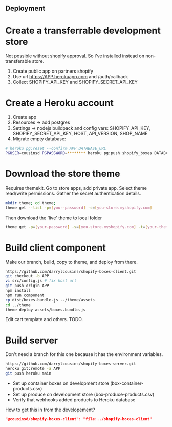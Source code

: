 ## Deployment

# Create a transferrable development store

Not possible without shopify approval. So i've installed instead on non-transferable store.

1. Create public app on partners shopify
2. Use url https://APP.herokuapp.com and /auth/callback
3. Collect SHOPIFY_API_KEY and SHOPIFY_SECRET_API_KEY

# Create a Heroku account

1. Create app
2. Resources -> add postgres
3. Settings -> nodejs buildpack and config vars: SHOPIFY_API_KEY, SHOPIFY_SECRET_API_KEY, HOST, API_VERSION, SHOP_NAME
4. Migrate empty database:

```bash
# heroku pg:reset --confirm APP DATABASE_URL
PGUSER=cousinsd PGPASSWORD=******** heroku pg:push shopify_boxes DATABASE_URL
```

# Download the store theme

Requires themekit. Go to store apps, add private app. Select theme read/write
permissions. Gather the secret authentication details.

```bash
mkdir theme; cd theme;
theme get --list -p=[your-password] -s=[you-store.myshopify.com]
```

Then download the 'live' theme to local folder
```bash
theme get -p=[your-password] -s=[you-store.myshopify.com] -t=[your-theme-id]
```

# Build client component

Make our branch, build, copy to theme, and deploy from there.

```bash
https://github.com/darrylcousins/shopify-boxes-client.git
git checkout -b APP
vi src/config.js # fix host url
git push origin APP
npm install
npm run component
cp dist/boxes.bundle.js ../theme/assets
cd ../theme
theme deploy assets/boxes.bundle.js
```

Edit cart template and others. TODO.

# Build server

Don't need a branch for this one because it has the environment variables.

```bash
https://github.com/darrylcousins/shopify-boxes-server.git
heroku git:remote -a APP
git push heroku main
```

* Set up container boxes on development store (box-container-products.csv)
* Set up produce on development store (box-produce-products.csv)
* Verify that webhooks added products to Heroku database

How to get this in from the developement?
```json
"@cousinsd/shopify-boxes-client": "file:../shopify-boxes-client"
```
